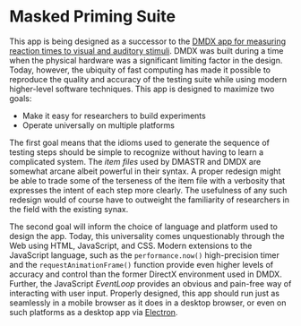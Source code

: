 # Masked Priming Suite

This app is being designed as a successor to the [DMDX app for measuring reaction times to visual and auditory stimuli](http://www.u.arizona.edu/~kforster/dmdx/dmdx.htm). DMDX was built during a time when the physical hardware was a significant limiting factor in the design. Today, however, the ubiquity of fast computing has made it possible to reproduce the quality and accuracy of the testing suite while using modern higher-level software techniques. This app is designed to maximize two goals:

 - Make it easy for researchers to build experiments
 - Operate universally on multiple platforms

The first goal means that the idioms used to generate the sequence of testing steps should be simple to recognize without having to learn a complicated system. The _item files_ used by DMASTR and DMDX are somewhat arcane albeit powerful in their syntax. A proper redesign might be able to trade some of the terseness of the item file with a verbosity that expresses the intent of each step more clearly. The usefulness of any such redesign would of course have to outweight the familiarity of researchers in the field with the existing synax.

The second goal will inform the choice of language and platform used to design the app. Today, this universality comes unquestionably through the Web using HTML, JavaScript, and CSS. Modern extensions to the JavaScript language, such as the `performance.now()` high-precision timer and the `requestAnimationFrame()` function provide even higher levels of accuracy and control than the former DirectX environment used in DMDX. Further, the JavaScript _EventLoop_ provides an obvious and pain-free way of interacting with user input. Properly designed, this app should run just as seamlessly in a mobile browser as it does in a desktop browser, or even on such platforms as a desktop app via [Electron](http://electron.atom.io).
